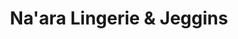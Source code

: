 ---
title: "Na'ara Lingerie & Jeggins"
url: /osnabrueck/naara-lingerie-und-jeggins/
shop: Kleidung
---